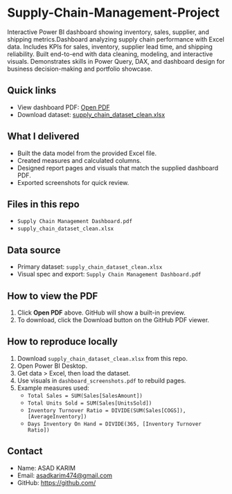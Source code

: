 # Supply-Chain-Management-Project
Interactive Power BI dashboard showing inventory, sales, supplier, and shipping metrics.Dashboard analyzing supply chain performance with Excel data. Includes KPIs for sales, inventory, supplier lead time, and shipping reliability. Built end-to-end with data cleaning, modeling, and interactive visuals. Demonstrates skills in Power Query, DAX, and dashboard design for business decision-making and portfolio showcase.

## Quick links
- View dashboard PDF: [Open PDF](./Supply%20Chain%20Management%20Dashboard.pdf)
- Download dataset: [supply_chain_dataset_clean.xlsx](./supply_chain_dataset_clean.xlsx)

## What I delivered
- Built the data model from the provided Excel file.
- Created measures and calculated columns.
- Designed report pages and visuals that match the supplied dashboard PDF.
- Exported screenshots for quick review.

## Files in this repo
- `Supply Chain Management Dashboard.pdf`  
- `supply_chain_dataset_clean.xlsx`

## Data source
- Primary dataset: `supply_chain_dataset_clean.xlsx`  
- Visual spec and export: `Supply Chain Management Dashboard.pdf`

## How to view the PDF
1. Click **Open PDF** above. GitHub will show a built-in preview.  
2. To download, click the Download button on the GitHub PDF viewer.  

## How to reproduce locally
1. Download `supply_chain_dataset_clean.xlsx` from this repo.  
2. Open Power BI Desktop.  
3. Get data > Excel, then load the dataset.  
4. Use visuals in `dashboard_screenshots.pdf` to rebuild pages.  
5. Example measures used:
   - `Total Sales = SUM(Sales[SalesAmount])`
   - `Total Units Sold = SUM(Sales[UnitsSold])`
   - `Inventory Turnover Ratio = DIVIDE(SUM(Sales[COGS]), [AverageInventory])`
   - `Days Inventory On Hand = DIVIDE(365, [Inventory Turnover Ratio])`


## Contact
- Name: ASAD KARIM  
- Email: asadkarim474@gmail.com  
- GitHub: https://github.com/<asadkarim1>

